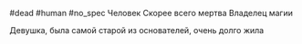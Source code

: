 #dead #human #no_spec 
Человек
Скорее всего мертва
Владелец магии

Девушка, была самой старой из основателей, очень долго жила